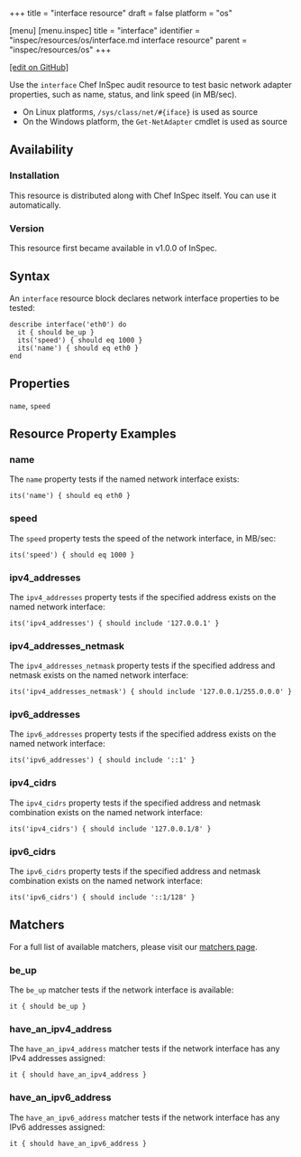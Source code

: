 +++
title = "interface resource"
draft = false
platform = "os"

[menu]
  [menu.inspec]
    title = "interface"
    identifier = "inspec/resources/os/interface.md interface resource"
    parent = "inspec/resources/os"
+++

[\[edit on GitHub\]](https://github.com/inspec/inspec/blob/master/www/content/inspec/resources/interface.md)

Use the `interface` Chef InSpec audit resource to test basic network adapter properties, such as name, status, and link speed (in MB/sec).

- On Linux platforms, `/sys/class/net/#{iface}` is used as source
- On the Windows platform, the `Get-NetAdapter` cmdlet is used as source

## Availability

### Installation

This resource is distributed along with Chef InSpec itself. You can use it automatically.

### Version

This resource first became available in v1.0.0 of InSpec.

## Syntax

An `interface` resource block declares network interface properties to be tested:

    describe interface('eth0') do
      it { should be_up }
      its('speed') { should eq 1000 }
      its('name') { should eq eth0 }
    end

## Properties

`name`, `speed`

## Resource Property Examples

### name

The `name` property tests if the named network interface exists:

    its('name') { should eq eth0 }

### speed

The `speed` property tests the speed of the network interface, in MB/sec:

    its('speed') { should eq 1000 }

### ipv4_addresses

The `ipv4_addresses` property tests if the specified address exists on the named network interface:

    its('ipv4_addresses') { should include '127.0.0.1' }

### ipv4_addresses_netmask

The `ipv4_addresses_netmask` property tests if the specified address and netmask exists on the named network interface:

    its('ipv4_addresses_netmask') { should include '127.0.0.1/255.0.0.0' }

### ipv6_addresses

The `ipv6_addresses` property tests if the specified address exists on the named network interface:

    its('ipv6_addresses') { should include '::1' }

### ipv4_cidrs

The `ipv4_cidrs` property tests if the specified address and netmask combination exists on the named network interface:

    its('ipv4_cidrs') { should include '127.0.0.1/8' }

### ipv6_cidrs

The `ipv6_cidrs` property tests if the specified address and netmask combination exists on the named network interface:

    its('ipv6_cidrs') { should include '::1/128' }

## Matchers

For a full list of available matchers, please visit our [matchers page](/inspec/matchers/).

### be_up

The `be_up` matcher tests if the network interface is available:

    it { should be_up }

### have_an_ipv4_address

The `have_an_ipv4_address` matcher tests if the network interface has any IPv4 addresses assigned:

    it { should have_an_ipv4_address }

### have_an_ipv6_address

The `have_an_ipv6_address` matcher tests if the network interface has any IPv6 addresses assigned:

    it { should have_an_ipv6_address }
